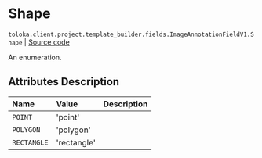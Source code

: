 # Shape
`toloka.client.project.template_builder.fields.ImageAnnotationFieldV1.Shape` | [Source code](https://github.com/Toloka/toloka-kit/blob/v1.2.1/src/client/project/template_builder/fields.py#L282)

An enumeration.

## Attributes Description

| Name | Value | Description |
| :------| :-----------| :----------| 
`POINT`|'point'|
`POLYGON`|'polygon'|
`RECTANGLE`|'rectangle'|

